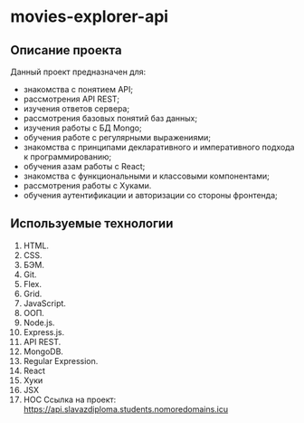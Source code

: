 # movies-explorer-api
## Описание проекта 
 
Данный проект предназначен для:  
 
* знакомства с понятием API;
* рассмотрения API REST;
* изучения ответов сервера;
* рассмотрения базовых понятий баз данных; 
* изучения работы с БД Mongo;
* обучения работе с регулярными выражениями;
* знакомства с принципами декларативного и императивного подхода к программированию;
* обучения азам работы с React;
* знакомства с функциональными и классовыми компонентами;
* рассмотрения работы с Хуками.
* обучения аутентификации и авторизации со стороны фронтенда;
 
## Используемые технологии 
1. HTML. 
2. CSS. 
3. БЭМ. 
4. Git. 
5. Flex. 
6. Grid. 
7. JavaScript. 
8. ООП.
9. Node.js.
10. Express.js.
11. API REST.
12. MongoDB.
13. Regular Expression.
14. React
15. Хуки
16. JSX
17. HOC 
Ссылка на проект:   https://api.slavazdiploma.students.nomoredomains.icu
